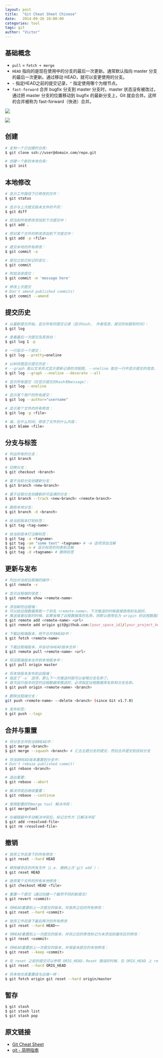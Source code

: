 ```yaml
---
layout: post
title:  "Git Cheat Sheet Chinese"
date:   2014-09-26 10:00:00
categories: tool
tags: git
author: "Victor"
---
```


## 基础概念

* `pull` = `fetch + merge`
* `HEAD` 指向的是现在使用中的分支的最后一次更新。通常默认指向 master 分支的最后一次更新。通过移动 HEAD，就可以变更使用的分支。
* `~` 指定HEAD之前的提交记录，`^` 指定使用哪个为根节点。
* `fast-forward` 合并 bugfix 分支到 master 分支时，master 状态没有被改过，通过把 master 分支的位置移动到 bugfix 的最新分支上，Git 就会合并。这样的合并被称为 fast-forward（快进）合并。


![](https://raw.githubusercontent.com/wjp2013/wjp2013.github.io/master/assets/images/pictures/2014-09-26-Git-Cheat-Sheet/capture_stepup1_3_2.png)

![](https://raw.githubusercontent.com/wjp2013/wjp2013.github.io/master/assets/images/pictures/2014-09-26-Git-Cheat-Sheet/capture_stepup1_4_1.png)


## 创建

```bash
# 复制一个已创建的仓库:
$ git clone ssh://user@domain.com/repo.git

# 创建一个新的本地仓库:
$ git init
```

## 本地修改

```bash
# 显示工作路径下已修改的文件：
$ git status

# 显示与上次提交版本文件的不同：
$ git diff

# 把当前所有修改添加到下次提交中：
$ git add .

# 把对某个文件的修改添加到下次提交中：
$ git add -p <file>

# 提交本地的所有修改：
$ git commit -a

# 提交之前已标记的变化：
$ git commit

# 附加消息提交：
$ git commit -m 'message here'

# 修改上次提交
# Don't amend published commits!
$ git commit --amend
```

## 提交历史

```bash
# 从最新提交开始，显示所有的提交记录（显示hash， 作者信息，提交的标题和时间）：
$ git log

# 查看最后一次提交及其改动：
$ git log 1 -p

# 一行显示一个提交：
$ git log --pretty=oneline

# 以树状图显示提交历史：
# --graph 能以文本形式显示更新记录的流程图, --oneline 能在一行中显示提交的信息，--decorate 显示包含标签。
$ git log --graph --oneline --decorate --all

# 显示所有提交（仅显示提交的hash和message）：
$ git log --oneline

# 显示某个用户的所有提交：
$ git log --author="username"

# 显示某个文件的所有修改：
$ git log -p <file>

# 谁，在什么时间，修改了文件的什么内容：
$ git blame <file>
```

## 分支与标签

```bash
# 列出所有的分支：
$ git branch

# 切换分支：
$ git checkout <branch>

# 基于当前分支创建新分支：
$ git branch <new-branch>

# 基于远程分支创建新的可追溯的分支：
$ git branch --track <new-branch> <remote-branch>

# 删除本地分支:
$ git branch -d <branch>

# 给当前版本打轻标签：
$ git tag <tag-name>

# 给当前版本打注解标签：
$ git tag -a <tagname>
$ git tag -am "some text" <tagname> # -m 选项添加注解
$ git tag -n # 显示标签的列表和注解
$ git tag -d <tagname> # 删除标签
```

## 更新与发布

```bash
# 列出对当前远程端的操作：
$ git remote -v

# 显示远程端的信息：
$ git remote show <remote-name>

# 添加新的远程端：
# 可以给远程数据库取一个别名 <remote-name>，下次推送的时候直接使用别名就好。
# 推送或者拉取的时候，如果省略了远程数据库的名称，则默认使用名为 origin 的远程数据库。因此一般都会把远程数据库命名为 origin。
$ git remote add <remote-name> <url>
$ git remote add origin git@github.com:[your_space_id]/[your_project_key].git

# 下载远程端版本，但不合并到HEAD中：
$ git fetch <remote-name>

# 下载远程端版本，并自动与HEAD版本合并：
$ git remote pull <remote-name> <url>

# 将远程端版本合并到本地版本中：
$ git pull origin master

# 将本地版本发布到远程端：
# 指定了`-u` 选项，那么下一次推送时就可以省略分支名称了。
# 首次运行指令向空的远程数据库推送时，必须指定远程数据库名称和分支名称。
$ git push origin <remote-name> <branch>

# 删除远程端分支：
git push <remote-name> --delete <branch> (since Git v1.7.0)

# 发布标签:
$ git push --tags
```

## 合并与重置

```bash
# 将分支合并到当前HEAD中：
$ git merge <branch>
$ git merge --squash <branch> # 汇合主题分支的提交，然后合并提交到目标分支

# 将当前HEAD版本重置到分支中:
# Don't rebase published commit!
$ git rebase <branch>

# 退出重置:
$ git rebase --abort

# 解决冲突后继续重置：
$ git rebase --continue

# 使用配置好的merge tool 解决冲突：
$ git mergetool

# 在编辑器中手动解决冲突后，标记文件为`已解决冲突`
$ git add <resolved-file>
$ git rm <resolved-file>
```

## 撤销

```bash
# 放弃工作目录下的所有修改：
$ git reset --hard HEAD

# 移除缓存区的所有文件（i.e. 撤销上次`git add`）:
$ git reset HEAD

# 放弃某个文件的所有本地修改：
$ git checkout HEAD <file>

# 重置一个提交（通过创建一个截然不同的新提交）
$ git revert <commit>

# 将HEAD重置到上一次提交的版本，并放弃之后的所有修改：
$ git reset --hard <commit>

# 放弃工作目录下最后两次的所有修改
$ git reset --hard HEAD~~

# 将HEAD重置到上一次提交的版本，并将之后的修改标记为未添加到缓存区的修改：
$ git reset <commit>

# 将HEAD重置到上一次提交的版本，并保留未提交的本地修改：
$ git reset --keep <commit>

# 在 reset 之前的提交可以参照 ORIG_HEAD，Reset 错误的时候，在 ORIG_HEAD 上 reset 就可以还原到 reset 前的状态
$ git reset --hard ORIG_HEAD

# 将本地仓库重置成与远端一样：
$ git fetch origin git reset --hard origin/master
```

## 暂存

```bash
$ git stash
$ git stash list
$ git stash pop
```

## 原文链接

* [Git Cheat Sheet](https://github.com/flyhigher139/Git-Cheat-Sheet)
* [git - 简明指南](http://rogerdudler.github.io/git-guide/index.zh.html)
